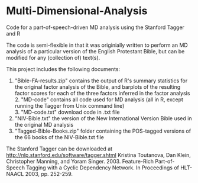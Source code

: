 # Multi-Dimensional-Analysis
Code for a part-of-speech-driven MD analysis using the Stanford Tagger and R

The code is semi-flexible in that it was originially written to perform an MD analysis of a particular version of the English Protestant Bible, but can be modified for any (collection of) text(s).

This project includes the following documents:
1. "Bible-FA-results.zip" contains the output of R's summary statistics for the original factor analysis of the Bible, and barplots of the resulting factor scores for each of the three factors inferred in the factor analysis
<br>2. "MD-code" contains all code used for MD analysis (all in R, except running the Tagger from Unix command line)
<br>3. "MD-code.txt" download code in .txt file
4. "NIV-Bible.txt" the version of the New International Version Bible used in the original MD analysis
5. "Tagged-Bible-Books.zip" folder containing the POS-tagged versions of the 66 books of the NIV-Bible.txt file

The Stanford Tagger can be downloaded at http://nlp.stanford.edu/software/tagger.shtml 
Kristina Toutanova, Dan Klein, Christopher Manning, and Yoram Singer. 2003. Feature-Rich Part-of-Speech Tagging with a Cyclic Dependency Network. In Proceedings of HLT-NAACL 2003, pp. 252-259. 
